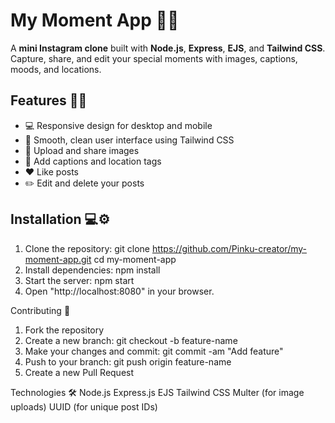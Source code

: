 # My Moment App 📸✨

A **mini Instagram clone** built with **Node.js**, **Express**, **EJS**, and **Tailwind CSS**.  
Capture, share, and edit your special moments with images, captions, moods, and locations.  


## Features 🚀✨

- 💻 Responsive design for desktop and mobile
- 🎨 Smooth, clean user interface using Tailwind CSS
- 📸 Upload and share images
- 📝 Add captions and location tags
- ❤️ Like posts
- ✏️ Edit and delete your posts


## Installation 💻⚙️

1. Clone the repository:  git clone https://github.com/Pinku-creator/my-moment-app.git
cd my-moment-app
2. Install dependencies: npm install
3. Start the server: npm start
4. Open "http://localhost:8080" in your browser.


Contributing 🤝
1. Fork the repository
2. Create a new branch: git checkout -b feature-name
3. Make your changes and commit: git commit -am "Add feature"
4. Push to your branch: git push origin feature-name
5. Create a new Pull Request

Technologies 🛠️
Node.js
Express.js
EJS
Tailwind CSS
Multer (for image uploads)
UUID (for unique post IDs)
